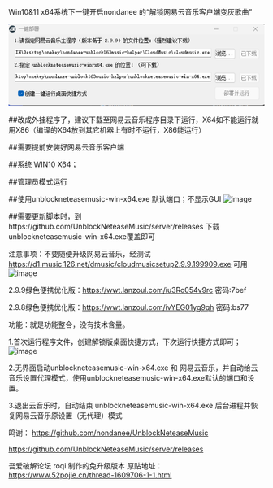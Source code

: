 Win10&11 x64系统下一键开启nondanee 的“解锁网易云音乐客户端变灰歌曲”

![image](GUI.png)

##改成外挂程序了，建议下载至网易云音乐程序目录下运行，X64如不能运行就用X86（编译的X64放到其它机器上有时不运行，X86能运行）

##需要提前安装好网易云音乐客户端

##系统  WIN10 X64；

##管理员模式运行

##使用unblockneteasemusic-win-x64.exe 默认端口；不显示GUI
![image](https://github.com/maxkingmax/win10-Auto-deploy-nondanee-unblockneteasemusic/blob/main/proxy.png)

##需要更新脚本时，到https://github.com/UnblockNeteaseMusic/server/releases
下载unblockneteasemusic-win-x64.exe覆盖即可

注意事项：不要随便升级网易云音乐，经测试 https://d1.music.126.net/dmusic/cloudmusicsetup2.9.9.199909.exe 可用
![image](https://github.com/maxkingmax/win10-Auto-deploy-nondanee-unblockneteasemusic/blob/main/cloudmusicV.png)

2.9.9绿色便携优化版：https://wwt.lanzoul.com/iu3Ro054v9rc 密码:7bef

2.9.8绿色便携优化版：https://wwt.lanzoul.com/ivYEG01yg9qh 密码:bs77


功能：就是功能整合，没有技术含量。

1.首次运行程序文件，创建解锁版桌面快捷方式，下次运行快捷方式即可；![image](https://github.com/maxkingmax/win10-Auto-deploy-nondanee-unblockneteasemusic/blob/main/desttoplinkicon.png)

2.无界面启动unblockneteasemusic-win-x64.exe 和 网易云音乐，并自动给云音乐设置代理模式，使用unblockneteasemusic-win-x64.exe默认的端口和设置。

3.退出云音乐时，自动结束 unblockneteasemusic-win-x64.exe 后台进程并恢复网易云音乐原设置（无代理）模式

鸣谢：
https://github.com/nondanee/UnblockNeteaseMusic

https://github.com/UnblockNeteaseMusic/server/releases

吾爱破解论坛 roqi  制作的免升级版本 原贴地址：https://www.52pojie.cn/thread-1609706-1-1.html
